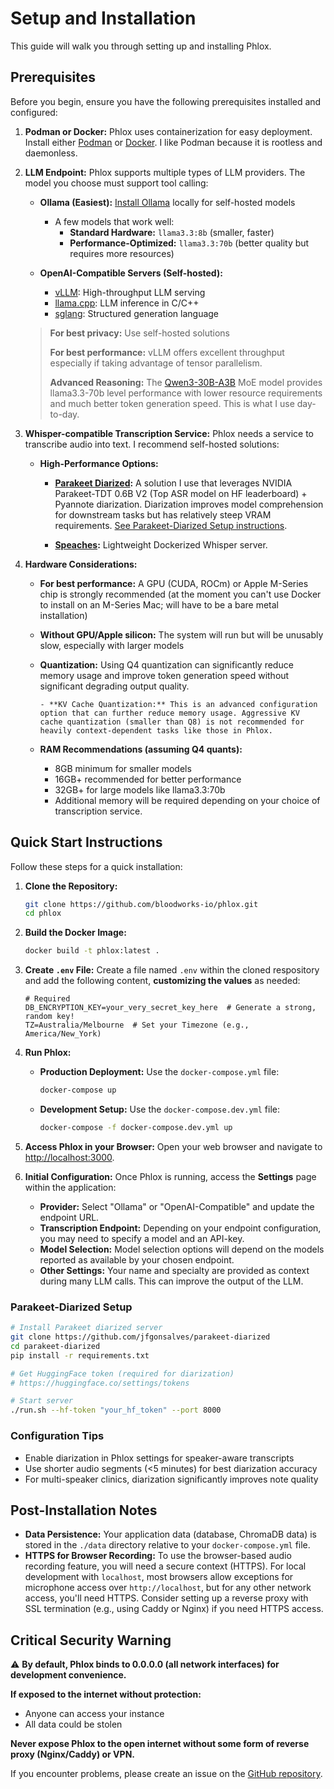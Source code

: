 # Setup and Installation

This guide will walk you through setting up and installing Phlox.

## Prerequisites

Before you begin, ensure you have the following prerequisites installed and configured:

1.  **Podman or Docker:**  Phlox uses containerization for easy deployment. Install either [Podman](https://podman.io/) or [Docker](https://www.docker.com/). I like Podman because it is rootless and daemonless.

2.  **LLM Endpoint:** Phlox supports multiple types of LLM providers. The model you choose must support tool calling:

    - **Ollama (Easiest):** [Install Ollama](https://ollama.com/) locally for self-hosted models
      - A few models that work well:
        - **Standard Hardware:** `llama3.3:8b` (smaller, faster)
        - **Performance-Optimized:** `llama3.3:70b` (better quality but requires more resources)

    - **OpenAI-Compatible Servers (Self-hosted):**
      - [vLLM](https://github.com/vllm-project/vllm): High-throughput LLM serving
      - [llama.cpp](https://github.com/ggerganov/llama.cpp): LLM inference in C/C++
      - [sglang](https://github.com/sgl-project/sglang): Structured generation language

    > **For best privacy:** Use self-hosted solutions
    >
    > **For best performance:** vLLM offers excellent throughput especially if taking advantage of tensor parallelism.
    >
    > **Advanced Reasoning:** The [Qwen3-30B-A3B](https://huggingface.co/Qwen/Qwen3-30B-A3B) MoE model provides llama3.3-70b level performance with lower resource requirements and much better token generation speed. This is what I use day-to-day.

3.  **Whisper-compatible Transcription Service:** Phlox needs a service to transcribe audio into text. I recommend self-hosted solutions:
    - **High-Performance Options:**

      - **[Parakeet Diarized](https://github.com/jfgonsalves/parakeet-diarized):** A solution I use that leverages NVIDIA Parakeet-TDT 0.6B V2 (Top ASR model on HF leaderboard) + Pyannote diarization. Diarization improves model comprehension for downstream tasks but has relatively steep VRAM requirements. [See Parakeet-Diarized Setup instructions](#parakeet-diarized-setup).

      - **[Speaches](https://github.com/speaches-ai/speaches):** Lightweight Dockerized Whisper server.

4.  **Hardware Considerations:**

    - **For best performance:** A GPU (CUDA, ROCm) or Apple M-Series chip is strongly recommended (at the moment you can't use Docker to install on an M-Series Mac; will have to be a bare metal installation)

    - **Without GPU/Apple silicon:** The system will run but will be unusably slow, especially with larger models

    - **Quantization:** Using Q4 quantization can significantly reduce memory usage and improve token generation speed without significant degrading output quality.

          - **KV Cache Quantization:** This is an advanced configuration option that can further reduce memory usage. Aggressive KV cache quantization (smaller than Q8) is not recommended for heavily context-dependent tasks like those in Phlox.

    - **RAM Recommendations (assuming Q4 quants):**
      - 8GB minimum for smaller models
      - 16GB+ recommended for better performance
      - 32GB+ for large models like llama3.3:70b
      - Additional memory will be required depending on your choice of transcription service.

## Quick Start Instructions

Follow these steps for a quick installation:

1.  **Clone the Repository:**
    ```bash
    git clone https://github.com/bloodworks-io/phlox.git
    cd phlox
    ```

2.  **Build the Docker Image:**
    ```bash
    docker build -t phlox:latest .
    ```

3.  **Create `.env` File:**
    Create a file named `.env` within the cloned respository and add the following content, **customizing the values** as needed:

    ```env
    # Required
    DB_ENCRYPTION_KEY=your_very_secret_key_here  # Generate a strong, random key!
    TZ=Australia/Melbourne  # Set your Timezone (e.g., America/New_York)
    ```

4.  **Run Phlox:**

    - **Production Deployment:** Use the `docker-compose.yml` file:
        ```bash
        docker-compose up
        ```
    - **Development Setup:** Use the `docker-compose.dev.yml` file:
        ```bash
        docker-compose -f docker-compose.dev.yml up
        ```

5.  **Access Phlox in your Browser:**
    Open your web browser and navigate to [http://localhost:3000](http://localhost:5000).

6.  **Initial Configuration:**
    Once Phlox is running, access the **Settings** page within the application:
    - **Provider:** Select "Ollama" or "OpenAI-Compatible" and update the endpoint URL.
    - **Transcription Endpoint:** Depending on your endpoint configuration, you may need to specify a model and an API-key.
    - **Model Selection:**  Model selection options will depend on the models reported as available by your chosen endpoint.
    - **Other Settings:** Your name and specialty are provided as context during many LLM calls. This can improve the output of the LLM.

### Parakeet-Diarized Setup
```bash
# Install Parakeet diarized server
git clone https://github.com/jfgonsalves/parakeet-diarized
cd parakeet-diarized
pip install -r requirements.txt

# Get HuggingFace token (required for diarization)
# https://huggingface.co/settings/tokens

# Start server
./run.sh --hf-token "your_hf_token" --port 8000
```

### Configuration Tips
- Enable diarization in Phlox settings for speaker-aware transcripts
- Use shorter audio segments (<5 minutes) for best diarization accuracy
- For multi-speaker clinics, diarization significantly improves note quality

## Post-Installation Notes

-   **Data Persistence:**  Your application data (database, ChromaDB data) is stored in the `./data` directory relative to your `docker-compose.yml` file.
-   **HTTPS for Browser Recording:**  To use the browser-based audio recording feature, you will need a secure context (HTTPS). For local development with `localhost`, most browsers allow exceptions for microphone access over `http://localhost`, but for any other network access, you'll need HTTPS. Consider setting up a reverse proxy with SSL termination (e.g., using Caddy or Nginx) if you need HTTPS access.


## Critical Security Warning

⚠️ **By default, Phlox binds to 0.0.0.0 (all network interfaces) for development convenience.**

**If exposed to the internet without protection:**
   - Anyone can access your instance
   - All data could be stolen

**Never expose Phlox to the open internet without some form of reverse proxy (Nginx/Caddy) or VPN.**

If you encounter problems, please create an issue on the [GitHub repository](https://github.com/bloodworks-io/phlox/issues).

